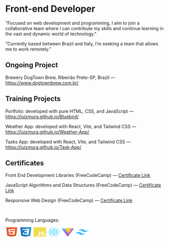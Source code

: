 # Front-end Developer

"Focused on web development and programming, I aim to join a collaborative team where I can contribute my skills and continue learning in the vast and dynamic world of technology."

"Currently based between Brazil and Italy, I’m seeking a team that allows me to work remotely."


## Ongoing Project

Brewery DogTown Brew, Ribeirão Preto-SP, Brazil — https://www.dogtownbrew.com.br/

## Training Projects

Portfolio: developed with pure HTML, CSS, and JavaScript — https://luizmura.github.io/Bluebird/

Weather App: developed with React, Vite, and Tailwind CSS — https://luizmura.github.io/Weather-App/

Tasks App: developed with React, Vite, and Tailwind CSS — https://luizmura.github.io/Task-App/

## Certificates

Front End Development Libraries (FreeCodeCamp) — [Certificate Link](https://www.freecodecamp.org/certification/luizmurakami/front-end-development-libraries)

JavaScript Algorithms and Data Structures (FreeCodeCamp) — [Certificate Link](https://www.freecodecamp.org/certification/luizmurakami/javascript-algorithms-and-data-structures-v8)

Responsive Web Design (FreeCodeCamp) — [Certificate Link](https://www.freecodecamp.org/certification/luizmurakami/responsive-web-design)
<div style="display: inline_block"><br>
 
  <p>Programming Languages: </p>
    <img align="center" alt="LuizMura-HTML" height="30" width="40" src="https://raw.githubusercontent.com/devicons/devicon/master/icons/html5/html5-original.svg">
    <img align="center" alt="LuizMura-CSS" height="30" width="40" src="https://raw.githubusercontent.com/devicons/devicon/master/icons/css3/css3-original.svg">
    <img align="center" alt="LuizMura-Js" height="30" width="40" src="https://raw.githubusercontent.com/devicons/devicon/master/icons/javascript/javascript-plain.svg">
    <img align="center" alt="LuizMura-React" height="30" width="40" src="https://raw.githubusercontent.com/devicons/devicon/master/icons/react/react-original.svg">
    <img align="center" alt="LuizMura-Vite" height="30" width="40" src="https://github.com/devicons/devicon/blob/master/icons/vitejs/vitejs-original.svg">
    <img align="center" alt="LuizMura-Tailwindcss" height="30" width="40" src="https://github.com/devicons/devicon/blob/master/icons/tailwindcss/tailwindcss-original.svg">
</div>
